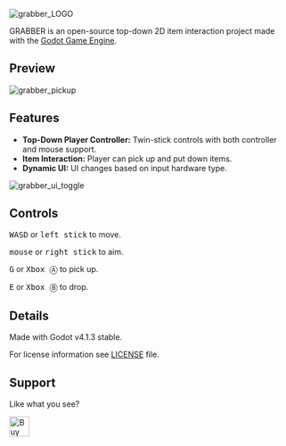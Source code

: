 ![grabber_LOGO](https://github.com/HeyNinety/Godot-4--Top-down-Pickup-Item-Project/assets/68526679/f78aa66a-014b-432d-a22c-4663ca542b05)

GRABBER is an open-source top-down 2D item interaction project made with the [Godot Game Engine](https://godotengine.org).


## Preview
![grabber_pickup](https://github.com/HeyNinety/Godot-4--Top-down-Pickup-Item-Project/assets/68526679/240dd089-f9c4-4ccd-95d5-dc54821cecfa)

## Features
- **Top-Down Player Controller:** Twin-stick controls with both controller and mouse support.
- **Item Interaction:** Player can pick up and put down items.
- **Dynamic UI:** UI changes based on input hardware type.

![grabber_ui_toggle](https://github.com/HeyNinety/Godot-4--Top-down-Pickup-Item-Project/assets/68526679/4206aa83-05ad-4669-81cc-4be9633b3bd0)


## Controls
<kbd>W</kbd><kbd>A</kbd><kbd>S</kbd><kbd>D</kbd> or <kbd>left stick</kbd> to move.

<kbd>mouse</kbd> or <kbd>right stick</kbd> to aim.

<kbd>G</kbd> or <kbd>Xbox Ⓐ</kbd> to pick up.

<kbd>E</kbd> or <kbd>Xbox Ⓑ</kbd> to drop.


## Details
Made with Godot v4.1.3 stable.

For license information see [LICENSE](LICENSE) file.



## Support
Like what you see?

<a href='https://ko-fi.com/W7W0CJP7P' target='_blank'><img height='36' style='border:0px;height:36px;' src='https://storage.ko-fi.com/cdn/kofi5.png?v=3' border='0' alt='Buy Me a Coffee at ko-fi.com' /></a>
